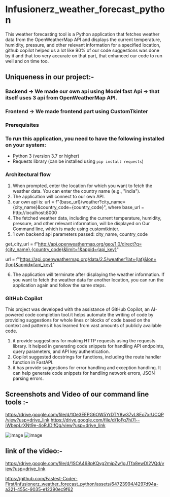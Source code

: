 # Infusionerz_weather_forecast_python
This weather forecasting tool is a Python application that fetches weather data from the OpenWeatherMap API and displays the current temperature, humidity, pressure, and other relevant information for a specified location, github copilot helped us a lot like 90% of our code suggestions was done by it and that too very accurate on that part, that enhanced our code to run well and on time too.

## Uniqueness in our project:-
### Backend -> We made our own api using Model fast Api -> that itself uses 3 api from OpenWeatherMap API.
### Frontend -> We made frontend part using CustomTkinter
### Prerequisites
### To run this application, you need to have the following installed on your system:
- Python 3 (version 3.7 or higher)
- Requests library (can be installed using `pip install requests`)

### Architectural flow
  
1. When prompted, enter the location for which you want to fetch the weather data. You can enter the country name   (e.g., "india").
2.  The application will connect to our own API.
3.  our own api is: url = f"{base_url}/weather?city_name={city_name}&country_code={country_code}", where base_url = http://localhost:8000
4.  The fetched weather data, including the current temperature, humidity, pressure, and other relevant information, will be displayed on Our Command line,
    which is made using  customtkinter. 
5. 1 own backend api parameters passed: city_name, country_code


get_city_url = f"http://api.openweathermap.org/geo/1.0/direct?q={city_name},{country_code}&limit=1&appid={api_key}"

url = f"https://api.openweathermap.org/data/2.5/weather?lat={lat}&lon={lon}&appid={api_key}"

6. The application will terminate after displaying the weather information. If you want to fetch the weather data for another location, you can run the application again and follow the same steps.


### GitHub Copilot
This project was developed with the assistance of GitHub Copilot, an AI-powered code completion tool.it helps automate the writing of code by providing suggestions for whole lines or blocks of code based on the context and patterns it has learned from vast amounts of publicly available code.
1. it provide suggestions for making HTTP requests using the requests library. It helped in generating code snippets for handling API endpoints, query parameters, and API key authentication.
2. Copilot suggested docstrings for functions, including the route handler function in FastAPI.
3. it has provide suggestions for error handling and exception handling. It can help generate code snippets for handling network errors, JSON parsing errors.

## Screenshots and Video of our command line tools :-

https://drive.google.com/file/d/1Oe3EEPG6OW5YrDTY8w37vL8Eo7xrUCQP/view?usp=drive_link
https://drive.google.com/file/d/1oFq7hi7l--iWbepLrXNt9e-4oRJDIfQg/view?usp=drive_link

![image](https://github.com/Fastest-Coder-First/Infusionerz_weather_forecast_python/assets/64723994/318d65a2-be2d-41e7-a4d6-f609d7321890)
![image](https://github.com/Fastest-Coder-First/Infusionerz_weather_forecast_python/assets/64723994/9321b2a9-2a02-4391-839b-7ad0a9c867bb)


## link of the video:-
https://drive.google.com/file/d/1SCA468pKQyg2mipZw1gJTfa8ewDI2VQd/view?usp=drive_link


https://github.com/Fastest-Coder-First/Infusionerz_weather_forecast_python/assets/64723994/4297d94a-a321-455c-9035-e12390ec9f62

